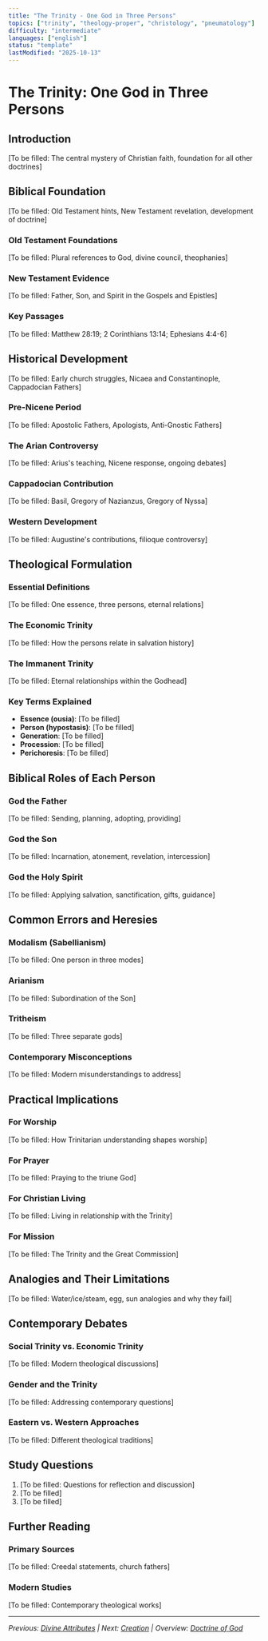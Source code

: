```yaml
---
title: "The Trinity - One God in Three Persons"
topics: ["trinity", "theology-proper", "christology", "pneumatology"]
difficulty: "intermediate"
languages: ["english"]
status: "template"
lastModified: "2025-10-13"
---
```


# The Trinity: One God in Three Persons

## Introduction
[To be filled: The central mystery of Christian faith, foundation for all other doctrines]

## Biblical Foundation
[To be filled: Old Testament hints, New Testament revelation, development of doctrine]

### Old Testament Foundations
[To be filled: Plural references to God, divine council, theophanies]

### New Testament Evidence
[To be filled: Father, Son, and Spirit in the Gospels and Epistles]

### Key Passages
[To be filled: Matthew 28:19; 2 Corinthians 13:14; Ephesians 4:4-6]

## Historical Development
[To be filled: Early church struggles, Nicaea and Constantinople, Cappadocian Fathers]

### Pre-Nicene Period
[To be filled: Apostolic Fathers, Apologists, Anti-Gnostic Fathers]

### The Arian Controversy
[To be filled: Arius's teaching, Nicene response, ongoing debates]

### Cappadocian Contribution
[To be filled: Basil, Gregory of Nazianzus, Gregory of Nyssa]

### Western Development
[To be filled: Augustine's contributions, filioque controversy]

## Theological Formulation

### Essential Definitions
[To be filled: One essence, three persons, eternal relations]

### The Economic Trinity
[To be filled: How the persons relate in salvation history]

### The Immanent Trinity
[To be filled: Eternal relationships within the Godhead]

### Key Terms Explained
- **Essence (ousia)**: [To be filled]
- **Person (hypostasis)**: [To be filled]
- **Generation**: [To be filled]
- **Procession**: [To be filled]
- **Perichoresis**: [To be filled]

## Biblical Roles of Each Person

### God the Father
[To be filled: Sending, planning, adopting, providing]

### God the Son
[To be filled: Incarnation, atonement, revelation, intercession]

### God the Holy Spirit
[To be filled: Applying salvation, sanctification, gifts, guidance]

## Common Errors and Heresies

### Modalism (Sabellianism)
[To be filled: One person in three modes]

### Arianism
[To be filled: Subordination of the Son]

### Tritheism
[To be filled: Three separate gods]

### Contemporary Misconceptions
[To be filled: Modern misunderstandings to address]

## Practical Implications

### For Worship
[To be filled: How Trinitarian understanding shapes worship]

### For Prayer
[To be filled: Praying to the triune God]

### For Christian Living
[To be filled: Living in relationship with the Trinity]

### For Mission
[To be filled: The Trinity and the Great Commission]

## Analogies and Their Limitations
[To be filled: Water/ice/steam, egg, sun analogies and why they fail]

## Contemporary Debates

### Social Trinity vs. Economic Trinity
[To be filled: Modern theological discussions]

### Gender and the Trinity
[To be filled: Addressing contemporary questions]

### Eastern vs. Western Approaches
[To be filled: Different theological traditions]

## Study Questions
1. [To be filled: Questions for reflection and discussion]
2. [To be filled]
3. [To be filled]

## Further Reading

### Primary Sources
[To be filled: Creedal statements, church fathers]

### Modern Studies
[To be filled: Contemporary theological works]

---

*Previous: [Divine Attributes](divine-attributes.md) | Next: [Creation](creation.md) | Overview: [Doctrine of God](../)*